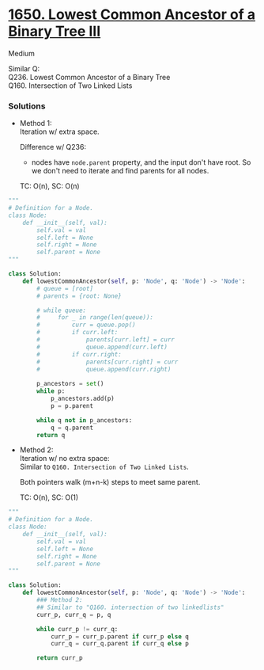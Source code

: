 # [1650. Lowest Common Ancestor of a Binary Tree III](https://leetcode.com/problems/lowest-common-ancestor-of-a-binary-tree-iii/description/?envType=company&envId=facebook&favoriteSlug=facebook-three-months)

Medium

Similar Q:\
Q236. Lowest Common Ancestor of a Binary Tree\
Q160. Intersection of Two Linked Lists

### Solutions
- Method 1:\
  Iteration w/ extra space.

  Difference w/ Q236:
  - nodes have `node.parent` property, and the input don't have root. So we don't need to iterate and find parents for all nodes.
  
  TC: O(n), SC: O(n)
  
```python
"""
# Definition for a Node.
class Node:
    def __init__(self, val):
        self.val = val
        self.left = None
        self.right = None
        self.parent = None
"""

class Solution:
    def lowestCommonAncestor(self, p: 'Node', q: 'Node') -> 'Node':
        # queue = [root]
        # parents = {root: None}

        # while queue:
        #     for _ in range(len(queue)):
        #         curr = queue.pop()
        #         if curr.left:
        #             parents[curr.left] = curr
        #             queue.append(curr.left)
        #         if curr.right:
        #             parents[curr.right] = curr
        #             queue.append(curr.right)
        
        p_ancestors = set()
        while p:
            p_ancestors.add(p)
            p = p.parent

        while q not in p_ancestors:
            q = q.parent
        return q
```

- Method 2:\
  Iteration w/ no extra space:\
  Similar to `Q160. Intersection of Two Linked Lists`.

  Both pointers walk (m+n-k) steps to meet same parent.
  
  TC: O(n), SC: O(1)

```python
"""
# Definition for a Node.
class Node:
    def __init__(self, val):
        self.val = val
        self.left = None
        self.right = None
        self.parent = None
"""

class Solution:
    def lowestCommonAncestor(self, p: 'Node', q: 'Node') -> 'Node':  
        ### Method 2:
        ## Similar to "Q160. intersection of two linkedlists"      
        curr_p, curr_q = p, q

        while curr_p != curr_q:
            curr_p = curr_p.parent if curr_p else q
            curr_q = curr_q.parent if curr_q else p

        return curr_p
```
